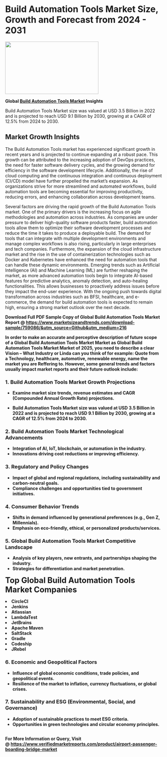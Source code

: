 <H1>Build Automation Tools Market Size, Growth and Forecast from 2024 - 2031</H1><img class="aligncenter size-medium wp-image-584254" src="https://thirdeyenews.in/wp-content/uploads/2024/09/Global-Market-Research-300x168.jpeg" alt="" width="300" height="168" /><p><strong>Global&nbsp;<a href="https://www.marketsizeandtrends.com/download-sample/759086/&amp;utm_source=Github&utm_medium=216">Build Automation Tools Market</a> Insights</strong></p><p>Build Automation Tools Market size was valued at USD 3.5 Billion in 2022 and is projected to reach USD 9.1 Billion by 2030, growing at a CAGR of 12.5% from 2024 to 2030.</p><p><h2>Market Growth Insights</h2> <p>The Build Automation Tools market has experienced significant growth in recent years and is projected to continue expanding at a robust pace. This growth can be attributed to the increasing adoption of DevOps practices, the need for faster software delivery cycles, and the growing demand for efficiency in the software development lifecycle. Additionally, the rise of cloud computing and the continuous integration and continuous deployment (CI/CD) model have further propelled the market’s expansion. As organizations strive for more streamlined and automated workflows, build automation tools are becoming essential for improving productivity, reducing errors, and enhancing collaboration across development teams.</p> <p><strong></strong></p> <p>Several factors are driving the rapid growth of the Build Automation Tools market. One of the primary drivers is the increasing focus on agile methodologies and automation across industries. As companies are under pressure to deliver high-quality software products faster, build automation tools allow them to optimize their software development processes and reduce the time it takes to produce a deployable build. The demand for tools that can integrate with multiple development environments and manage complex workflows is also rising, particularly in large enterprises and tech companies. Furthermore, the expansion of the cloud infrastructure market and the rise in the use of containerization technologies such as Docker and Kubernetes have enhanced the need for automation tools that can handle these dynamic environments. Emerging trends such as Artificial Intelligence (AI) and Machine Learning (ML) are further reshaping the market, as more advanced automation tools begin to integrate AI-based features for predictive analytics, anomaly detection, and auto-healing functionalities. This allows businesses to proactively address issues before they impact the end-user experience. With the ongoing push towards digital transformation across industries such as BFSI, healthcare, and e-commerce, the demand for build automation tools is expected to remain high, ensuring a strong market outlook over the next decade.</p> <p><strong></p><p><span class=""><strong>Download Full PDF Sample Copy of Global Build Automation Tools Market Report</strong> @ <a href="https://www.marketsizeandtrends.com/download-sample/759086/&amp;utm_source=Github&utm_medium=216" target="_blank">https://www.marketsizeandtrends.com/download-sample/759086/&amp;utm_source=Github&utm_medium=216</a></span></p><p>In order to make an accurate and perceptive description of future scope of a Global&nbsp;Build Automation Tools Market Market as Global&nbsp;Build Automation Tools Market Market of 2025, you need to describe a clear Vision &ndash; What Industry or Linda can you think of for example: Quote from a Technology, healthcare, automotive, renewable energy, name the market you are Reffering to. However, some general trends and factors usually impact market reports and their future outlook include:</p><h3>1.&nbsp;<strong>Build Automation Tools Market Growth Projections</strong></h3><ul><li>Examine market size trends, revenue estimates and CAGR (Compounded Annual Growth Rate) projections.</li><li><p>Build Automation Tools Market size was valued at USD 3.5 Billion in 2022 and is projected to reach USD 9.1 Billion by 2030, growing at a CAGR of 12.5% from 2024 to 2030.</p></li></ul><h3>2.&nbsp;<strong>Build Automation Tools Market Technological Advancements</strong></h3><ul><li>Integration of AI, IoT, blockchain, or automation in the industry.</li><li>Innovations driving cost reductions or improving efficiency.</li></ul><h3>3.&nbsp;<strong>Regulatory and Policy Changes</strong></h3><ul><li>Impact of global and regional regulations, including sustainability and carbon-neutral goals.</li><li>Compliance challenges and opportunities tied to government initiatives.</li></ul><h3>4.&nbsp;<strong>Consumer Behavior Trends</strong></h3><ul><li>Shifts in demand influenced by generational preferences (e.g., Gen Z, Millennials).</li><li>Emphasis on eco-friendly, ethical, or personalized products/services.</li></ul><h3>5.&nbsp;<strong>Global Build Automation Tools Market Competitive Landscape</strong></h3><ul><li>Analysis of key players, new entrants, and partnerships shaping the industry.</li><li>Strategies for differentiation and market penetration.</li></ul><p data-pm-slice="1 1 []"><span style="color: inherit; font-family: inherit; font-size: 25px;">Top Global Build Automation Tools Market Companies</span></p><div class="" data-test-id=""><p><li>CircleCI</li><li> Jenkins</li><li> Atlassian</li><li> LambdaTest</li><li> JetBrains</li><li> Apache Maven</li><li> SaltStack</li><li> Gradle</li><li> Codeship</li><li> JRebel</li></p></div><h3>6.&nbsp;<strong>Economic and Geopolitical Factors</strong></h3><ul><li>Influence of global economic conditions, trade policies, and geopolitical events.</li><li>Resilience of the market to inflation, currency fluctuations, or global crises.</li></ul><h3>7.&nbsp;<strong>Sustainability and ESG (Environmental, Social, and Governance)</strong></h3><ul><li>Adoption of sustainable practices to meet ESG criteria.</li><li>Opportunities in green technologies and circular economy principles.</li></ul><h2><strong style="font-size: 14px;">For More Information or Query, Visit @&nbsp;</strong><a style="background-color: #ffffff; font-size: 14px;" href="https://www.marketsizeandtrends.com/report/build-automation-tools-market/" target="_blank">https://www.verifiedmarketreports.com/product/airport-passenger-boarding-bridge-market</a></h2>
